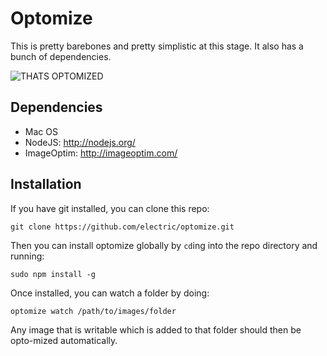 # Optomize

This is pretty barebones and pretty simplistic at this stage. It also has a bunch of dependencies.

![THATS OPTOMIZED](https://lh5.ggpht.com/a2kwBsCRUjTZ-IDcMzvbBJ1bOpkZy3gTFsED3Zn3xPnbjNm5wrXT2rwxFpL26U86Sgyl=s600)

## Dependencies

- Mac OS
- NodeJS: http://nodejs.org/
- ImageOptim: http://imageoptim.com/

## Installation

If you have git installed, you can clone this repo:

`git clone https://github.com/electric/optomize.git`

Then you can install optomize globally by `cd`ing into the repo directory and running:

`sudo npm install -g`

Once installed, you can watch a folder by doing:

`optomize watch /path/to/images/folder`

Any image that is writable which is added to that folder should then be opto-mized automatically.
